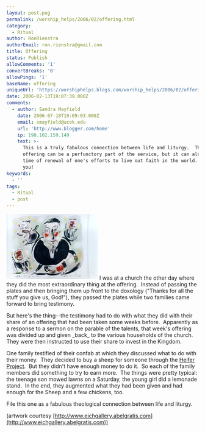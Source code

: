 ```yaml
---
layout: post.pug
permalink: /worship_helps/2006/02/offering.html 
category:
  - Ritual
author: RonRienstra
authorEmail: ron.rienstra@gmail.com
title: Offering
status: Publish
allowComments: '1'
convertBreaks: '0'
allowPings: '1'
baseName: offering
uniqueUrl: 'https://worshiphelps.blogs.com/worship_helps/2006/02/offering.html '
date: 2006-02-13T19:07:39.000Z
comments:
  - author: Sandra Mayfield
    date: 2006-07-18T19:09:03.000Z
    email: smayfield@ucok.edu
    url: 'http://www.blogger.com/home'
    ip: 198.102.159.149
    text: >-
      This is a truly fabulous connection between life and liturgy.  The time of
      offering can be a perfunctory part of the service, but it can also be a
      time of renewal of one's efforts to live out faith in the world.  Thank
      you!
keywords:
  - ''
tags:
  - Ritual
  - post
---
```

[![P10](/img/p10.jpg "P10")](/img/shared/p10.jpg) I was at a church the other day where they did the most extraordinary thing at the offering.  Instead of passing the plates and then bringing them up front to the doxology ("Thanks for all the stuff you give us, God!"), they passed the plates while two families came forward to bring testimony. 

But here's the thing--the testimony had to do with what they did with their share of an offering that had been taken some weeks before.  Apparently as a response to a sermon on the parable of the talents, that week's offering was divided up and given \_back\_ to the various households of the church.  They were then instructed to use their share to invest in the Kingdom. 

One family testified of their confab at which they discussed what to do with their money.  They decided to buy a sheep for someone through the [Heifer Project](http://www.heifer.org/).  But they didn't have enough money to do it.  So each of the family members did something to try to earn more.  The things were pretty typical: the teenage son mowed lawns on a Saturday, the young girl did a lemonade stand.  In the end, they augmented what they had been given and had enough for the Sheep and a few chickens, too. 

File this one as a fabulous theological connection between life and liturgy.

(artwork courtesy [http://www.eichgallery.abelgratis.com](http://www.eichgallery.abelgratis.com))